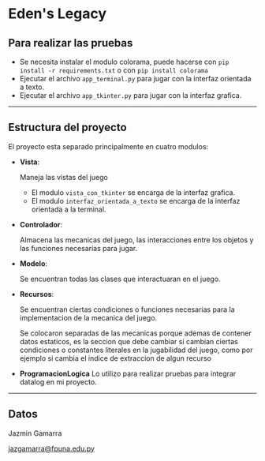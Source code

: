 # Eden's Legacy 

## Para realizar las pruebas 

- Se necesita instalar el modulo colorama, puede hacerse con `pip install -r requirements.txt` o con `pip install colorama`
- Ejecutar el archivo `app_terminal.py` para jugar con la interfaz orientada a texto. 
- Ejecutar el archivo `app_tkinter.py` para jugar con la interfaz grafica. 

---

## Estructura del proyecto 
El proyecto esta separado principalmente en cuatro modulos: 

- **Vista**: 

    Maneja las vistas del juego 
    - El modulo `vista_con_tkinter` se encarga de la interfaz grafica. 
    - El modulo `interfaz_orientada_a_texto` se encarga de la interfaz orientada a la terminal. 

- **Controlador**: 

    Almacena las mecanicas del juego, las interacciones entre los objetos y las funciones necesarias para jugar.

- **Modelo**: 

    Se encuentran todas las clases que interactuaran en el juego. 

- **Recursos**: 

    Se encuentran ciertas condiciones o funciones necesarias para la implementacion de la mecanica del juego. 

    Se colocaron separadas de las mecanicas porque ademas de contener datos estaticos,  es la seccion que debe cambiar si cambian ciertas condiciones o constantes literales en la jugabilidad del juego, como por ejemplo si cambia el indice de extraccion de algun recurso 

- **ProgramacionLogica**
    Lo utilizo para realizar pruebas para integrar datalog en mi proyecto. 
--- 
## Datos 
Jazmin Gamarra 

jazgamarra@fpuna.edu.py